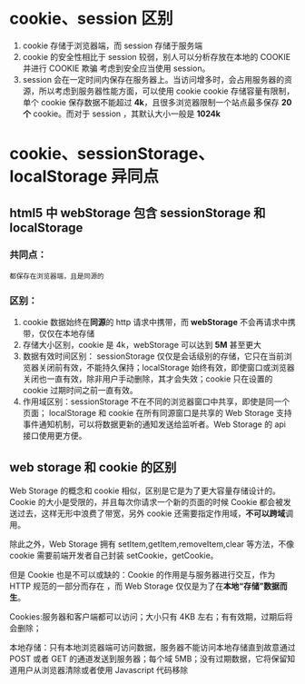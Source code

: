 # cookie、session 区别
1. cookie 存储于浏览器端，而 session 存储于服务端
2. cookie 的安全性相比于 session 较弱，别人可以分析存放在本地的 COOKIE 并进行 COOKIE 欺骗
考虑到安全应当使用 session。
3. session 会在一定时间内保存在服务器上。当访问增多时，会占用服务器的资源，所以考虑到服务器性能方面，可以使用 cookie
cookie 存储容量有限制，单个 cookie 保存数据不能超过 **4k**，且很多浏览器限制一个站点最多保存 **20 个** cookie。而对于 session ，其默认大小一般是 **1024k**

# cookie、sessionStorage、localStorage 异同点
## html5 中 webStorage 包含 sessionStorage 和 localStorage
### 共同点：
    都保存在浏览器端，且是同源的
### 区别：

1. cookie 数据始终在**同源**的 http 请求中携带，而 **webStorage** 不会再请求中携带，仅仅在本地存储
2. 存储大小区别，cookie 是 4k，webStorage 可以达到 **5M** 甚至更大
3. 数据有效时间区别： sessionStorage 仅仅是会话级别的存储，它只在当前浏览器关闭前有效，不能持久保持；localStorage 始终有效，即使窗口或浏览器关闭也一直有效，除非用户手动删除，其才会失效；cookie 只在设置的 cookie 过期时间之前一直有效。
4. 作用域区别：sessionStorage 不在不同的浏览器窗口中共享，即使是同一个页面； localStorage 和 cookie 在所有同源窗口是共享的
Web Storage 支持事件通知机制，可以将数据更新的通知发送给监听者。Web Storage 的 api 接口使用更方便。

## web storage 和 cookie 的区别
Web Storage 的概念和 cookie 相似，区别是它是为了更大容量存储设计的。Cookie 的大小是受限的，并且每次你请求一个新的页面的时候 Cookie 都会被发送过去，这样无形中浪费了带宽，另外 cookie 还需要指定作用域，**不可以跨域**调用。

除此之外，Web Storage 拥有 setItem,getItem,removeItem,clear 等方法，不像 cookie 需要前端开发者自己封装 setCookie，getCookie。

但是 Cookie 也是不可以或缺的：Cookie 的作用是与服务器进行交互，作为 HTTP 规范的一部分而存在 ，而 Web Storage 仅仅是为了在**本地“存储”数据而生**。

Cookies:服务器和客户端都可以访问；大小只有 4KB 左右；有有效期，过期后将会删除；

本地存储：只有本地浏览器端可访问数据，服务器不能访问本地存储直到故意通过 POST 或者 GET 的通道发送到服务器；每个域 5MB；没有过期数据，它将保留知道用户从浏览器清除或者使用 Javascript 代码移除

